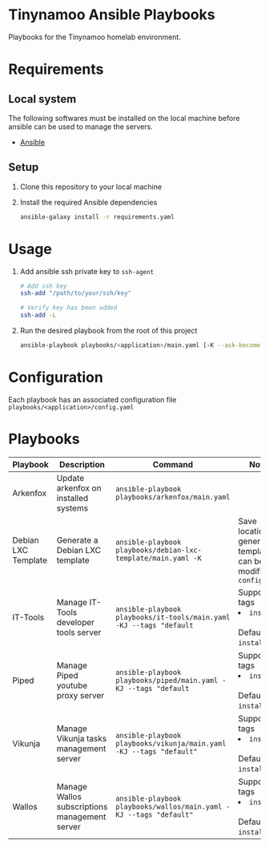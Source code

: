 <!-- @format -->

# Tinynamoo Ansible Playbooks

Playbooks for the Tinynamoo homelab environment.

# Requirements

## Local system

The following softwares must be installed on the local machine before ansible can be used to manage the servers.

- [Ansible](https://docs.ansible.com/ansible/latest/index.html)

## Setup

1. Clone this repository to your local machine
1. Install the required Ansible dependencies

   ```bash
   ansible-galaxy install -r requirements.yaml
   ```

# Usage

1. Add ansible ssh private key to `ssh-agent`

   ```bash
   # Add ssh key
   ssh-add "/path/to/your/ssh/key"

   # Verify key has been added
   ssh-add -L
   ```

1. Run the desired playbook from the root of this project

   ```bash
   ansible-playbook playbooks/<application>/main.yaml [-K --ask-become-pass] [-J --ask-vault-pass]
   ```

# Configuration

Each playbook has an associated configuration file `playbooks/<application>/config.yaml`

# Playbooks

| Playbook            | Description                                   | Command                                                             | Notes                                                                |
| ------------------- | --------------------------------------------- | ------------------------------------------------------------------- | -------------------------------------------------------------------- |
| Arkenfox            | Update arkenfox on installed systems          | `ansible-playbook playbooks/arkenfox/main.yaml`                     |                                                                      |
| Debian LXC Template | Generate a Debian LXC template                | `ansible-playbook playbooks/debian-lxc-template/main.yaml -K`       | Save location of generated template can be modified in `config.yaml` |
| IT-Tools            | Manage IT-Tools developer tools server        | `ansible-playbook playbooks/it-tools/main.yaml -KJ --tags "default` | Supported tags<li>`install`<br><br>Default: `install`                |
| Piped               | Manage Piped youtube proxy server             | `ansible-playbook playbooks/piped/main.yaml -KJ --tags "default`    | Supported tags<li>`install`<br><br>Default: `install`                |
| Vikunja             | Manage Vikunja tasks management server        | `ansible-playbook playbooks/vikunja/main.yaml -KJ --tags "default"` | Supported tags<li>`install`<br><br>Default: `install`                |
| Wallos              | Manage Wallos subscriptions management server | `ansible-playbook playbooks/wallos/main.yaml -KJ --tags "default"`  | Supported tags<li>`install`<br><br>Default: `install`                |
